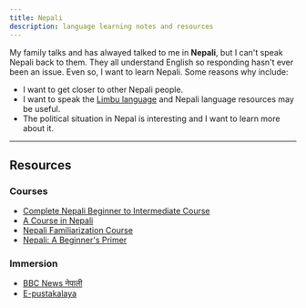 ```yaml
---
title: Nepali
description: language learning notes and resources
---
```

My family talks and has alwayed talked to me in **Nepali**, but I can't speak Nepali back to them.
They all understand English so responding hasn't ever been an issue.
Even so, I want to learn Nepali.
Some reasons why include:
 * I want to get closer to other Nepali people.
 * I want to speak the [Limbu language][limbu] and Nepali language resources may be useful.
 * The political situation in Nepal is interesting and I want to learn more about it.

[limbu]: https://en.wikipedia.org/wiki/Limbu_language

***
## Resources
### Courses
 * [Complete Nepali Beginner to Intermediate Course](https://www.amazon.co.uk/dp/1444101978)
 * [A Course in Nepali](https://www.routledge.com/p/book/9780700710706)
 * [Nepali Familiarization Course](http://jblmflc.com/Nepalese/index.html)
 * [Nepali: A Beginner's Primer](http://www.digitalhimalaya.com/projectteam/turin/downloads/nepali_primer.pdf)

 ### Immersion
 * [BBC News नेपाली](https://www.bbc.com/nepali)
 * [E-pustakalaya](https://pustakalaya.org/en/)
